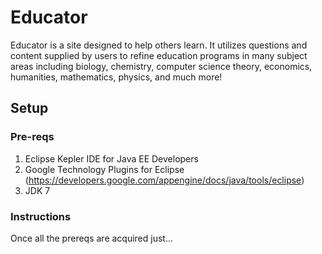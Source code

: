 # Educator 
Educator is a site designed to help others learn. It utilizes questions and content supplied by users to refine education programs in many subject areas including biology, chemistry, computer science theory, economics, humanities, mathematics, physics, and much more!
## Setup
### Pre-reqs
1. Eclipse Kepler IDE for Java EE Developers
2. Google Technology Plugins for Eclipse (https://developers.google.com/appengine/docs/java/tools/eclipse)
3. JDK 7

### Instructions
Once all the prereqs are acquired just...
